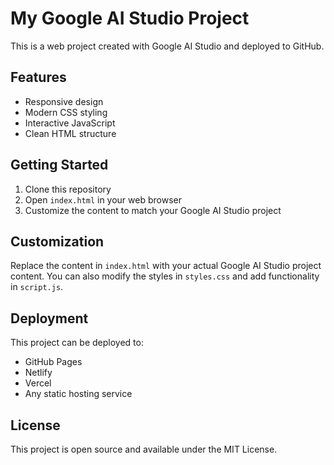 # My Google AI Studio Project

This is a web project created with Google AI Studio and deployed to GitHub.

## Features

- Responsive design
- Modern CSS styling
- Interactive JavaScript
- Clean HTML structure

## Getting Started

1. Clone this repository
2. Open `index.html` in your web browser
3. Customize the content to match your Google AI Studio project

## Customization

Replace the content in `index.html` with your actual Google AI Studio project content. You can also modify the styles in `styles.css` and add functionality in `script.js`.

## Deployment

This project can be deployed to:
- GitHub Pages
- Netlify
- Vercel
- Any static hosting service

## License

This project is open source and available under the MIT License.
